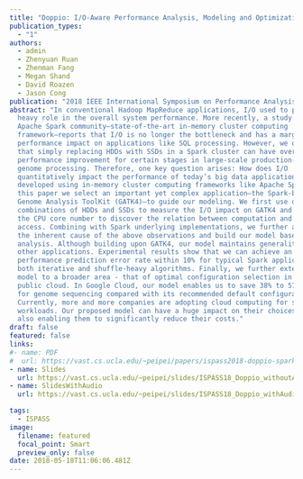 ```yaml
---
title: "Doppio: I/O-Aware Performance Analysis, Modeling and Optimization for In-Memory Computing Framework(🔥Best Paper Nominee)"
publication_types:
  - "1"
authors:
  - admin
  - Zhenyuan Ruan
  - Zhenman Fang
  - Megan Shand
  - David Roazen
  - Jason Cong
publication: "2018 IEEE International Symposium on Performance Analysis of Systems and Software (ISPASS 18)"
abstract: "In conventional Hadoop MapReduce applications, I/O used to play a
  heavy role in the overall system performance. More recently, a study from the
  Apache Spark community—state-of-the-art in-memory cluster computing
  framework—reports that I/O is no longer the bottleneck and has a marginal
  performance impact on applications like SQL processing. However, we observe
  that simply replacing HDDs with SSDs in a Spark cluster can have over 10x
  performance improvement for certain stages in large-scale production-quality
  genome processing. Therefore, one key question arises: How does I/O
  quantitatively impact the performance of today’s big data applications
  developed using in-memory cluster computing frameworks like Apache Spark? In
  this paper we select an important yet complex application—the Spark-based
  Genome Analysis ToolKit (GATK4)—to guide our modeling. We first use different
  combinations of HDDs and SSDs to measure the I/O impact on GATK4 and change
  the CPU core number to discover the relation between computation and I/O
  access. Combining with Spark underlying implementations, we further analyze
  the inherent cause of the above observations and build our model based on the
  analysis. Although building upon GATK4, our model maintains generality to
  other applications. Experimental results show that we can achieve an
  performance prediction error rate within 10% for typical Spark applications of
  both iterative and shuffle-heavy algorithms. Finally, we further extend our
  model to a broader area - that of optimal configuration selection in the
  public cloud. In Google Cloud, our model enables us to save 38% to 57% cost
  for genome sequencing compared with its recommended default configurations.
  Currently, more and more companies are adopting cloud computing for specific
  workloads. Our proposed model can have a huge impact on their choices, while
  also enabling them to significantly reduce their costs."
draft: false
featured: false
links:
#- name: PDF
#  url: https://vast.cs.ucla.edu/~peipei/papers/ispass2018-doppio-sparkio_authorCopy.pdf
- name: Slides
  url: https://vast.cs.ucla.edu/~peipei/slides/ISPASS18_Doppio_withoutAudio.pptx
- name: SlidesWithAudio
  url: https://vast.cs.ucla.edu/~peipei/slides/ISPASS18_Doppio_withAudio.pptx

tags:
  - ISPASS
image:
  filename: featured
  focal_point: Smart
  preview_only: false
date: 2018-05-18T11:06:06.481Z
---
```

